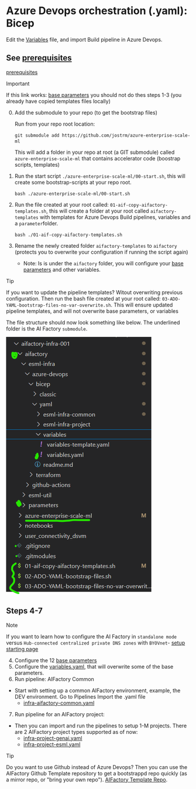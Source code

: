 # Azure Devops orchestration (.yaml): Bicep
Edit the [Variables](./variables/variables.yaml) file, and import Build pipeline in Azure Devops.

## See [prerequisites](../../../../../../documentation/v2/10-19/12-prerequisites-setup.md)

[prerequisites](../../../../../documentation/v2/10-19/12-prerequisites-setup.md)

>[!IMPORTANT]
> If this link works: [base parameters](../../../../aifactory/parameters/) you should not do thes steps 1-3 (you already have copied templates files locally)
>

0) Add the submodule to your repo (to get the bootstrap files)

    Run from your repo root location:

    ```
    git submodule add https://github.com/jostrm/azure-enterprise-scale-ml
    ```

    This will add a folder in your repo at root (a GIT submodule) called `azure-enterprise-scale-ml` that contains accelerator code (boostrap scripts, templates)

1) Run the start script `./azure-enterprise-scale-ml/00-start.sh`,  this will create some bootstrap-scripts at your repo root.

    ```
   bash ./azure-enterprise-scale-ml/00-start.sh
    ```
2) Run the file created at your root called: `01-aif-copy-aifactory-templates.sh`, this will create a folder at your root called `aifactory-templates` with templates for Azure Devops Build pipelines, variables and a `parameter`folder.
    ```
   bash ./01-aif-copy-aifactory-templates.sh
    ```
3) Rename the newly created folder  `aifactory-templates` to  `aifactory` (protects you to overwrite your configuration if running the script again)
    - Note: Is is under the `aifactory` folder, you will configure your [base parameters](../../../../aifactory/parameters/) and other variables.

>[!TIP]
> If you want to update the pipeline templates? Witout overwriting previous configuration. Then run the bash file created at your root called: `03-ADO-YAML-bootstrap-files-no-var-overwrite.sh`. This will ensure updated pipeline templates, and will not overwrite base parameters, or variables

The file structure should now look something like below. The underlined folder is the AI Factory `submodule`.

![](../../../../../../documentation/v2/20-29/images/24-end-2-end-setup-repo-ADO-byorepo.png)

## Steps 4-7

>[!NOTE]
> If you want to learn how to configure the AI Factory in `standalone mode` versus `Hub-connected centralized private DNS zones` with `BYOVnet`- [ setup starting page](../../../../../../documentation/v2/20-29/24-end-2-end-setup.md)
>

4) Configure the 12 [base parameters](../../../../aifactory/parameters/) 
5) Configure the [variables.yaml](./variables/variables.yaml), that will overwrite some of the base parameters.
6) Run pipeline: AIFactory Common
- Start with setting up a common AIFactory environment, example, the DEV environment. Go to Pipelines Import the .yaml file
    - [infra-aifactory-common.yaml](./esml-infra-common/infra-aifactory-common.yaml)

7) Run pipeline for an AIFactory project: 
- Then you can import and run the pipelines to setup 1-M projects. There are 2 AIFactory project types supported as of now: 
    - [infra-project-genai.yaml](./esml-infra-project/infra-project-genai.yaml)
    - [infra-project-esml.yaml](./esml-infra-project/infra-project-esml.yaml)

> [!TIP]
>  Do you want to use Github instead of Azure Devops? Then you can use the AIFactory Github Template repository to get a bootstrappd repo quickly (as a mirror repo, or "bring your own repo"). [AIFactory Template Repo](https://github.com/jostrm/azure-enterprise-scale-ml-usage).
>